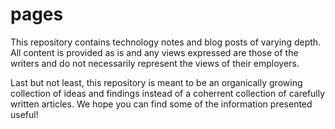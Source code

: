 # pages

This repository contains technology notes and blog posts of varying depth. All content is provided as is and any views expressed are those of the writers and do not necessarily represent the views of their employers.

Last but not least, this repository is meant to be an organically growing collection of ideas and findings instead of a coherrent collection of carefully written articles. We hope you can find some of the information presented useful!
